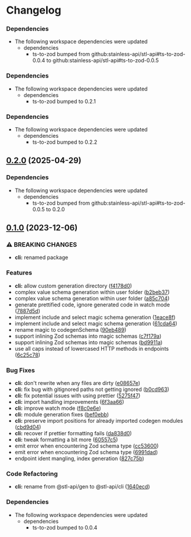 # Changelog

### Dependencies

- The following workspace dependencies were updated
  - dependencies
    - ts-to-zod bumped from github:stainless-api/stl-api#ts-to-zod-0.0.4 to github:stainless-api/stl-api#ts-to-zod-0.0.5

### Dependencies

* The following workspace dependencies were updated
  * dependencies
    * ts-to-zod bumped to 0.2.1

### Dependencies

* The following workspace dependencies were updated
  * dependencies
    * ts-to-zod bumped to 0.2.2

## [0.2.0](https://github.com/stainless-api/stl-api/compare/cli-v0.1.1...cli-v0.2.0) (2025-04-29)


### Dependencies

* The following workspace dependencies were updated
  * dependencies
    * ts-to-zod bumped from github:stainless-api/stl-api#ts-to-zod-0.0.5 to 0.2.0

## [0.1.0](https://github.com/stainless-api/stl-api/compare/cli-v0.0.3...cli-v0.1.0) (2023-12-06)

### ⚠ BREAKING CHANGES

- **cli:** renamed package

### Features

- **cli:** allow custom generation directory ([f4178d0](https://github.com/stainless-api/stl-api/commit/f4178d09af423574bdac46c6004ec1edffd0acf7))
- complex value schema generation within user folder ([b2beb37](https://github.com/stainless-api/stl-api/commit/b2beb376b335dc395db6c09434be4d0524c73382))
- complex value schema generation within user folder ([a85c704](https://github.com/stainless-api/stl-api/commit/a85c7049fe6596da11250caf2424b84a39156b11))
- generate prettified code, ignore generated code in watch mode ([7887d5d](https://github.com/stainless-api/stl-api/commit/7887d5dbb8cc3027d87d19b95ba1564af655054f))
- implement include and select magic schema generation ([1eace8f](https://github.com/stainless-api/stl-api/commit/1eace8f14d9d56638e0061e7d081dbbc08710115))
- implement include and select magic schema generation ([61cda64](https://github.com/stainless-api/stl-api/commit/61cda64bac99dd9a42a5957f8a61afa951b2eb02))
- rename magic to codegenSchema ([90eb489](https://github.com/stainless-api/stl-api/commit/90eb4893dd3afd1faf4188702ab1e33a00a3248b))
- support inlining Zod schemas into magic schemas ([c7f179a](https://github.com/stainless-api/stl-api/commit/c7f179a74475ade23efefa63ac08f251cbef7a90))
- support inlining Zod schemas into magic schemas ([bd9911a](https://github.com/stainless-api/stl-api/commit/bd9911ab7a970d4443fa839dae8882cbf6ac5f23))
- use all caps instead of lowercased HTTP methods in endpoints ([6c25c78](https://github.com/stainless-api/stl-api/commit/6c25c78e54dd4e0b3008bed22ef235e441d56dca))

### Bug Fixes

- **cli:** don't rewrite when any files are dirty ([e08657e](https://github.com/stainless-api/stl-api/commit/e08657edcb950383434b14e648f59d9e62e204c9))
- **cli:** fix bug with gitignored paths not getting ignored ([b0cd963](https://github.com/stainless-api/stl-api/commit/b0cd963eef83c1dd8d46af9d1b947d3c5a373487))
- **cli:** fix potential issues with using prettier ([5275f47](https://github.com/stainless-api/stl-api/commit/5275f4738519b00e56a8feb19dbf45b88d45c81f))
- **cli:** import handling improvements ([6f3aa66](https://github.com/stainless-api/stl-api/commit/6f3aa661ce795389118f5fef207e2cbb2f0b0d67))
- **cli:** improve watch mode ([f8c0e6e](https://github.com/stainless-api/stl-api/commit/f8c0e6ec87e7ceb6b5ef9cf7b5b302985f90d015))
- **cli:** module generation fixes ([bef0ebb](https://github.com/stainless-api/stl-api/commit/bef0ebbba7e6a06c16655754d8fb7e160d1912d3))
- **cli:** preserve import positions for already imported codegen modules ([cbd9d04](https://github.com/stainless-api/stl-api/commit/cbd9d04d438776f556491bb127993c214fe08632))
- **cli:** recover if prettier formatting fails ([da838d0](https://github.com/stainless-api/stl-api/commit/da838d01d1400ee59e82887b14f45e60292bbbc6))
- **cli:** tweak formatting a bit more ([60557c5](https://github.com/stainless-api/stl-api/commit/60557c52f857b9b7756fdee816e1cda91a78406b))
- emit error when encountering Zod schema type ([cc53600](https://github.com/stainless-api/stl-api/commit/cc536009cb522a08109defaefd4fb773e796909e))
- emit error when encountering Zod schema type ([6991dad](https://github.com/stainless-api/stl-api/commit/6991dad03d22172f515280f6cfabcecabb7dd61b))
- endpoint ident mangling, index generation ([827c75b](https://github.com/stainless-api/stl-api/commit/827c75b9d1391e8a6e1506a17cb8ec38b08a1613))

### Code Refactoring

- **cli:** rename from @stl-api/gen to @stl-api/cli ([1640ecd](https://github.com/stainless-api/stl-api/commit/1640ecd6897e01b9d1d473d865d3cf9b59cc0a36))

### Dependencies

- The following workspace dependencies were updated
  - dependencies
    - ts-to-zod bumped to 0.0.4
